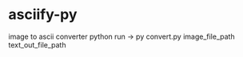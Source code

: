 # asciify-py
image to ascii converter python
run -> py convert.py image_file_path text_out_file_path
